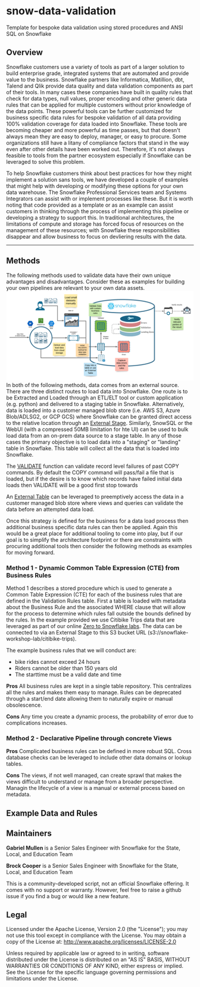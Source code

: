 # snow-data-validation
Template for bespoke data validation using stored procedures and ANSI SQL on Snowflake

## Overview
Snowflake customers use a variety of tools as part of a larger solution to build enterprise grade, integrated systems that are automated and provide value to the business. Snowflake partners like Informatica, Matillion, dbt, Talend and Qlik provide data quality and data validation components as part of their tools. In many cases these companies have built in quality rules that check for data types, null values, proper encoding and other generic data rules that can be applied for multiple customers without prior knowledge of the data points. These powerful tools can be further customized for business specific data rules for bespoke validation of all data providing 100% validation coverage for data loaded into Snowflake. These tools are becoming cheaper and more powerful as time passes, but that doesn't always mean they are easy to deploy, manager, or easy to procure. Some organizations still have a litany of compliance factors that stand in the way even after other details have been worked out. Therefore, it's not always feasible to tools from the partner ecosystem especially if Snowflake can be leveraged to solve this problem.

To help Snowflake customers think about best practices for how they might implement a solution sans tools, we have developed a couple of examples that might help with developing or modifying these options for your own data warehouse. The Snowflake Professional Services team and Systems Integrators can assist with or implement processes like these. But it is worth noting that code provided as a template or as an example can assist customers in thinking through the process of implementing this pipeline or developing a strategy to support this. In traditional architectures, the limitations of compute and storage has forced focus of resources on the management of these resources; with Snowflake these responsibilities disappear and allow business to focus on devliering results with the data.
<hr>

## Methods
The following methods used to validate data have their own unique advantages and disadvantages. Consider these as examples for building your own pipelines are relevant to your own data assets.
<img src="images/Data_Validation_w_ Notes.png" alt="Data Validation" title="Data Validation" />
In both of the following methods, data comes from an external source. There are three distinct routes to load data into Snowflake. One route is to be  Extracted and Loaded through an ETL/ELT tool or custom application (e.g. python) and delivered to a staging table in Snowflake. Alternatively, data is loaded into a customer managed blob store (i.e. AWS S3, Azure Blob/ADLSG2, or GCP GCS) where Snowflake can be granted direct access to the relative location through an [External Stage](https://docs.snowflake.com/en/user-guide/data-load-bulk.html). Similarly, SnowSQL or the WebUI (with a compressed 50MB limitation for hte UI) can be used to bulk load data from an on-prem data source to a stage table. In any of those cases the primary objective is to load data into a "staging" or "landing" table in Snowflake. This table will collect all the data that is loaded into Snowflake.

The [VALIDATE](https://docs.snowflake.com/en/sql-reference/functions/validate.html) function can validate record level failures of past COPY commands. By default the COPY command will pass/fail a file that is loaded, but if the desire is to know which records have failed initial data loads then VALIDATE will be a good first stop towards 

An [External Table](https://docs.snowflake.com/en/user-guide/tables-external-intro.html) can be leveraged to preemptively access the data in a customer managed blob store where views and queries can validate the data before an attempted data load. 

Once this strategy is defined for the business for a data load process then additional business specific data rules can then be applied. Again this would be a great place for additional tooling to come into play, but if our goal is to simplify the architecture footprint or there are constraints with procuring additional tools then consider the following methods as examples for moving forward.

### Method 1 - Dynamic Common Table Expression (CTE) from Business Rules 
Method 1 describes a stored procedure which is used to generate a Common Table Expression (CTE) for each of the business rules that are defined in the Validation Rules table. First a table is loaded with metadata about the Business Rule and the associated WHERE clause that will allow for the process to determine which rules fall outside the bounds defined by the rules. In the example provided we use Citibike Trips data that are leveraged as part of our online [Zero to Snowflake labs](https://s3.amazonaws.com/snowflake-workshop-lab/InpersonZTS_LabGuide.pdf). The data can be connected to via an External Stage to this S3 bucket URL (s3://snowflake-workshop-lab/citibike-trips).

The example business rules that we will conduct are:
* bike rides cannot exceed 24 hours
* Riders cannot be older than 150 years old
* The starttime must be a valid date and time


**Pros**
All business rules are kept in a single table repository. This centralizes all the rules and makes them easy to manage. Rules can be deprecated through a start/end date allowing them to naturally expire or manual obsolescence.

**Cons**
Any time you create a dynamic process, the probability of error due to complications increases. 

### Method 2 - Declarative Pipeline through concrete Views
**Pros**
Complicated business rules can be defined in more robust SQL. Cross database checks can be leveraged to include other data domains or lookup tables. 

**Cons**
The views, if not well managed, can create sprawl that makes the views difficult to understand or manage from a broader perspective.  Managin the lifecycle of a view is a manual or external process based on metadata. 

## Example Data and Rules

## Maintainers

**Gabriel Mullen**
is a Senior Sales Engineer with Snowflake for the State, Local, and Education Team

**Brock Cooper**
is a Senior Sales Engineer with Snowflake for the State, Local, and Education Team

This is a community-developed script, not an official Snowflake offering. It comes with no support or warranty. However, feel free to raise a github issue if you find a bug or would like a new feature.

## Legal
Licensed under the Apache License, Version 2.0 (the "License"); you may not use this tool except in compliance with the License. You may obtain a copy of the License at: http://www.apache.org/licenses/LICENSE-2.0

Unless required by applicable law or agreed to in writing, software distributed under the License is distributed on an "AS IS" BASIS, WITHOUT WARRANTIES OR CONDITIONS OF ANY KIND, either express or implied. See the License for the specific language governing permissions and limitations under the License.
